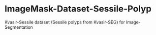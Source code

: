 # ImageMask-Dataset-Sessile-Polyp
Kvasir-Sessile dataset (Sessile polyps from Kvasir-SEG) for Image-Segmentation
